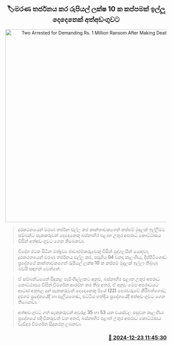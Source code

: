 <p align='center'><b><h2 align='center' title='Two Arrested for Demanding Rs. 1 Million Ransom After Making Death Threats'>🏷මරණ තර්ජනය කර රුපියල් ලක්ෂ 10 ක කප්පමක් ඉල්ලූ දෙදෙනෙක් අත්අඩංගුවට</h2></b></p>
<p align='center'><img src='https://helakuru.sgp1.cdn.digitaloceanspaces.com/esana/images/lib/arrested-2[1].jpg' width='600' alt='Two Arrested for Demanding Rs. 1 Million Ransom After Making Death Threats'></p>

> දුරකථනයෙන් මරණ තර්ජන එල්ල කර කාන්තාවකගෙන් කප්පම් මුදලක් ඉල්ලීමට සම්බන්ධ සැකකරුවන් දෙදෙනෙකු බස්නාහිර පළාත උතුර අපරාධ කොට්ඨාසය විසින් අත්අඩංගුවට ගෙන තිබෙනවා.

> විදේශ රටක සිටින මත්ද්‍රව්‍ය ජාවාරම්කරුවෙකු විසින් පුද්ගලයින් යොදවා, දුරකථනයෙන් මරණ තර්ජනය එල්ල කර, පසුගිය 04 වනදා කැලණිය, දිප්පිටිගොඩ ප්‍රදේශයේ කාන්තාවකගෙන් රුපියල් ලක්ෂ 10 ක කප්පම් මුදලක් ඉල්ලා තිබුණු බවයි සඳහන් වෙන්නේ.

> ඒ සම්බන්ධයෙන් සිදුකළ පැමිණිල්ලකට අනුව, බස්නාහිර පළාත උතුර අපරාධ කොට්ඨාසය විසින් විමර්ශන ආරම්භ කර තිබූ අතර, ඒ අනුව මෙම අපරාධයට ආධාර අනුබල දුන් සැකකරුවන් දෙදෙනෙකු ඊයේ (22) පෙරවරුවේ කිරිබත්ගොඩ, දළුගම ප්‍රදේශයේදී හා පෑලියගොඩ, පට්ටිය හන්දිය ප්‍රදේශයේදී අත්අඩංගුවට ගෙන තිබෙනවා.

> අත්අඩංගුවට ගත් සැකකරුවන් අවුරුදු 35 හා 53 යන වයස්වල පසුවන කැලණිය ප්‍රදේශයේ පදිංචිකරුවන් වන අතර, බස්නාහිර පළාත් උතුර අපරාධ කොට්ඨාසය වැඩිදුර විමර්ශන සිදුකරනු ලබනවා.



<h3 align='right'><a href='https://www.helakuru.lk/esana/p/106071/'>📅 2024-12-23 11:45:30</a></h3>
